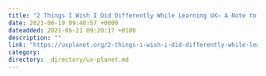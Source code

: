 ```yaml
---
title: "2 Things I Wish I Did Differently While Learning UX— A Note to Aspiring Designers"
date: 2021-06-19 09:40:57 +0000
dateadded: 2021-06-21 09:20:17 +0100
description: ""
link: "https://uxplanet.org/2-things-i-wish-i-did-differently-while-learning-ux-a-note-to-aspiring-designers-dbc67a87924a?source=rss----819cc2aaeee0---4"
category:
directory: _directory/ux-planet.md
---
```

